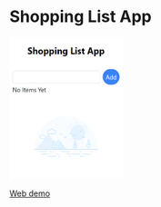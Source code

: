 # Shopping List App

<img src="https://github.com/Farahalh/shoppinglistapp/blob/master/Demo.png" width="200" height="250">

[Web demo](https://fastidious-bombolone-b5b62f.netlify.app/)
